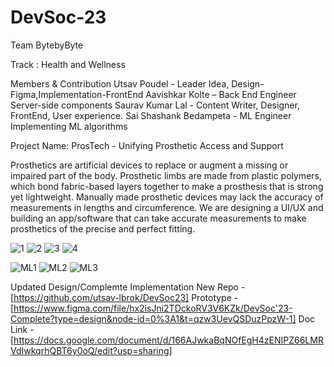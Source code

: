 # DevSoc-23
Team  BytebyByte

Track : Health and Wellness 

Members & Contribution 
Utsav Poudel - Leader
Idea, Design-Figma,Implementation-FrontEnd 
Aavishkar Kolte – Back End Engineer
Server-side components
Saurav Kumar Lal - Content Writer, Designer, 
FrontEnd, User experience.
Sai Shashank Bedampeta - ML Engineer
Implementing  ML algorithms 


Project Name: 
ProsTech - Unifying Prosthetic Access and Support

Prosthetics are artificial devices to replace or augment a missing or impaired part of the body. Prosthetic limbs are made from plastic polymers, which bond fabric-based layers together to make a prosthesis that is strong yet lightweight. Manually made prosthetic devices may lack the accuracy of measurements in lengths and circumference. We are designing a UI/UX and building an app/software that can take accurate measurements to make prosthetics of the precise and perfect fitting.



![1](https://github.com/utsav-lbrok/DevSoc-23/assets/120162400/a23c5316-3562-440e-b0d4-dbf49a179e73)
![2](https://github.com/utsav-lbrok/DevSoc-23/assets/120162400/fc815c5b-8aa5-4f8a-817d-21197937ff31)
![3](https://github.com/utsav-lbrok/DevSoc-23/assets/120162400/2c93656c-0747-4518-902b-114b761b9d50)
![4](https://github.com/utsav-lbrok/DevSoc-23/assets/120162400/f3677851-8bb9-4afc-bad2-5f44f4eee30d)

![ML1](https://github.com/utsav-lbrok/DevSoc-23/assets/120162400/bde9af8b-cb74-4ee7-83ca-937f0ed15557)
![ML2](https://github.com/utsav-lbrok/DevSoc-23/assets/120162400/d525c626-4e2e-4b60-b1af-d39221a25edf)
![ML3](https://github.com/utsav-lbrok/DevSoc-23/assets/120162400/83a48783-213b-48f2-8935-dd7ea58562d7)

Updated Design/Complemte Implementation New Repo -[https://github.com/utsav-lbrok/DevSoc23]
Prototype - [https://www.figma.com/file/hx2isJni2TDckoRV3V6KZk/DevSoc'23-Complete?type=design&node-id=0%3A1&t=qzw3UevQSDuzPpzW-1]
Doc Link - [https://docs.google.com/document/d/166AJwkaBqNOfEgH4zENIPZ66LMRVdIwkqrhQBT6y0oQ/edit?usp=sharing]

